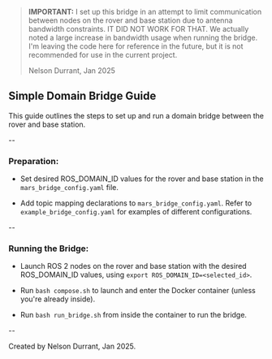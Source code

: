 > **IMPORTANT:** I set up this bridge in an attempt to limit communication between nodes on the rover and base station due to antenna bandwidth constraints. IT DID NOT WORK FOR THAT. We actually noted a large increase in bandwidth usage when running the bridge. I'm leaving the code here for reference in the future, but it is not recommended for use in the current project.
> 
> Nelson Durrant, Jan 2025

## Simple Domain Bridge Guide

This guide outlines the steps to set up and run a domain bridge between the rover and base station.

--

### Preparation:

- Set desired ROS_DOMAIN_ID values for the rover and base station in the `mars_bridge_config.yaml` file.

- Add topic mapping declarations to `mars_bridge_config.yaml`. Refer to `example_bridge_config.yaml` for examples of different configurations.

--
  
### Running the Bridge:

- Launch ROS 2 nodes on the rover and base station with the desired ROS_DOMAIN_ID values, using `export ROS_DOMAIN_ID=<selected_id>`.

- Run `bash compose.sh` to launch and enter the Docker container (unless you're already inside).

- Run `bash run_bridge.sh` from inside the container to run the bridge.

--

Created by Nelson Durrant, Jan 2025.